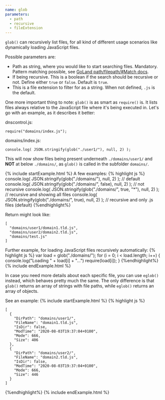 ```yaml
---
name: glob
parameters:
  - path
  - recursive
  - fileExtension
---
```


`glob()` can recursively list files, for all kind of different usage scenarios like dynamically loading JavaScript files.

Possible parameters are:

- Path as string, where you would like to start searching files. Mandatory. Pattern matching possible, see [GoLand path/filepath/#Match docs](https://golang.org/pkg/path/filepath/#Match).
- If being recursive. This is a boolean if the search should be recursive or not. Define either `true` or `false`. Default is `true`.
- This is a file extension to filter for as a string. When not defined, `.js` is the default.

One more important thing to note: `glob()` is as smart as `require()` is. It lists files always relative to the JavaScript
file where it's being executed in. Let's go with an example, as it describes it better:

dnscontrol.js:
```
require("domains/index.js");
```

domains/index.js:
```
console.log( JSON.stringify(glob("./user1/"), null, 2) );
```

This will now show files being present underneath `./domains/user1/` and **NOT** at below `./domains/`, as `glob()`
is called in the subfolder `domains/`.

{% include startExample.html %}
A few examples:
{% highlight js %}
console.log( JSON.stringify(glob("./domains/"), null, 2) ); // default
console.log( JSON.stringify(glob("./domains/", false), null, 2) ); // not recursive
console.log( JSON.stringify(glob("./domains/", true, "*"), null, 2) ); // recursive and showing all files
console.log( JSON.stringify(glob("./domains/", true), null, 2) ); // recursive and only .js files (default)
{%endhighlight%}

Return might look like:
```
[
  "domains/user1/domain1.tld.js",
  "domains/user2/domain2.tld.js",
  "domains/test.js"
]
```

Further example, for loading JavaScript files recursively automatically:
{% highlight js %}
var load = glob("./domains/");
for (i = 0; i < load.length; i++) {
  console.log("Loading " + load[i] + "...")
  require(load[i]);
}
{%endhighlight%}
{% include endExample.html %}

In case you need more details about each specific file, you can use `eglob()` instead, which behaves pretty much the same.
The only difference is that `glob()` returns an array of strings with file paths, while `eglob()` returns an array of objects.

See an example:
{% include startExample.html %}
{% highlight js %}
```
[
  {
    "DirPath": "domains/user1/",
    "FileName": "domain1.tld.js",
    "IsDir": false,
    "ModTime": "2020-08-03T19:37:04+0100",
    "Mode": 666,
    "Size": 406
  },
  {
    "DirPath": "domains/user2/",
    "FileName": "domain2.tld.js",
    "IsDir": false,
    "ModTime": "2020-08-03T19:37:04+0100",
    "Mode": 666,
    "Size": 446
  }
]
```
{%endhighlight%}
{% include endExample.html %}
